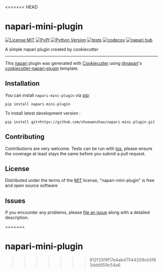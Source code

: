 <<<<<<< HEAD
# napari-mini-plugin

[![License MIT](https://img.shields.io/pypi/l/napari-mini-plugin.svg?color=green)](https://github.com/zhuowenzhao/napari-mini-plugin/raw/main/LICENSE)
[![PyPI](https://img.shields.io/pypi/v/napari-mini-plugin.svg?color=green)](https://pypi.org/project/napari-mini-plugin)
[![Python Version](https://img.shields.io/pypi/pyversions/napari-mini-plugin.svg?color=green)](https://python.org)
[![tests](https://github.com/zhuowenzhao/napari-mini-plugin/workflows/tests/badge.svg)](https://github.com/zhuowenzhao/napari-mini-plugin/actions)
[![codecov](https://codecov.io/gh/zhuowenzhao/napari-mini-plugin/branch/main/graph/badge.svg)](https://codecov.io/gh/zhuowenzhao/napari-mini-plugin)
[![napari hub](https://img.shields.io/endpoint?url=https://api.napari-hub.org/shields/napari-mini-plugin)](https://napari-hub.org/plugins/napari-mini-plugin)

A simple napari plugin created by cookiecutter

----------------------------------

This [napari] plugin was generated with [Cookiecutter] using [@napari]'s [cookiecutter-napari-plugin] template.

<!--
Don't miss the full getting started guide to set up your new package:
https://github.com/napari/cookiecutter-napari-plugin#getting-started

and review the napari docs for plugin developers:
https://napari.org/stable/plugins/index.html
-->

## Installation

You can install `napari-mini-plugin` via [pip]:

    pip install napari-mini-plugin



To install latest development version :

    pip install git+https://github.com/zhuowenzhao/napari-mini-plugin.git


## Contributing

Contributions are very welcome. Tests can be run with [tox], please ensure
the coverage at least stays the same before you submit a pull request.

## License

Distributed under the terms of the [MIT] license,
"napari-mini-plugin" is free and open source software

## Issues

If you encounter any problems, please [file an issue] along with a detailed description.

[napari]: https://github.com/napari/napari
[Cookiecutter]: https://github.com/audreyr/cookiecutter
[@napari]: https://github.com/napari
[MIT]: http://opensource.org/licenses/MIT
[BSD-3]: http://opensource.org/licenses/BSD-3-Clause
[GNU GPL v3.0]: http://www.gnu.org/licenses/gpl-3.0.txt
[GNU LGPL v3.0]: http://www.gnu.org/licenses/lgpl-3.0.txt
[Apache Software License 2.0]: http://www.apache.org/licenses/LICENSE-2.0
[Mozilla Public License 2.0]: https://www.mozilla.org/media/MPL/2.0/index.txt
[cookiecutter-napari-plugin]: https://github.com/napari/cookiecutter-napari-plugin

[file an issue]: https://github.com/zhuowenzhao/napari-mini-plugin/issues

[napari]: https://github.com/napari/napari
[tox]: https://tox.readthedocs.io/en/latest/
[pip]: https://pypi.org/project/pip/
[PyPI]: https://pypi.org/
=======
# napari-mini-plugin
>>>>>>> 912f33f9f17e4ab47544209cb5f93ddd859c54a6

